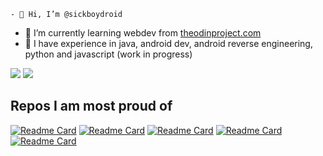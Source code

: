     - 👋 Hi, I’m @sickboydroid
- 👀 I’m currently learning webdev from [theodinproject.com](https://theodinproject.com)
- 🌱 I have experience in java, android dev, android reverse engineering, python and javascript (work in progress)

<div>
    <img src="https://github-readme-stats.vercel.app/api/top-langs/?username=sickboydroid&count_private=true&layout=pie&theme=dracula&hide_border=true"/>
    <img src="https://github-readme-stats.vercel.app/api?username=sickboydroid&count_private=true&show_icons=true&theme=dracula&hide_border=true"/>
<div>

## Repos I am most proud of

[![Readme Card](https://github-readme-stats.vercel.app/api/pin/?username=sickboydroid&repo=bombparty-bot&theme=dracula)](https://github.com/sickboydroid/bombparty-bot)
[![Readme Card](https://github-readme-stats.vercel.app/api/pin/?username=sickboydroid&repo=MusicKey&theme=dracula)](https://github.com/sickboydroid/MusicKey)
[![Readme Card](https://github-readme-stats.vercel.app/api/pin/?username=sickboydroid&repo=Spy&theme=dracula)](https://github.com/sickboydroid/Spy)
[![Readme Card](https://github-readme-stats.vercel.app/api/pin/?username=sickboydroid&repo=ScreenFilterLite&theme=dracula)](https://github.com/sickboydroid/ScreenFilterLite)
[![Readme Card](https://github-readme-stats.vercel.app/api/pin/?username=sickboydroid&repo=Bezier-Curves&theme=dracula)](https://github.com/sickboydroid/Bezier-Curves)

<!---
sickboydroid/sickboydroid is a ✨ special ✨ repository because its `README.md` (this file) appears on your GitHub profile.
You can click the Preview link to take a look at your changes.
--->
